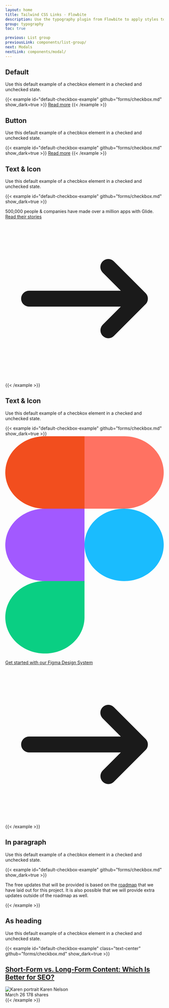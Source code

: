 ```yaml
---
layout: home
title: Tailwind CSS Links - Flowbite
description: Use the typography plugin from Flowbite to apply styles to all inline elements like headings, paragraphs, lists, and images using a single format class
group: typography
toc: true

previous: List group
previousLink: components/list-group/
next: Modals
nextLink: components/modal/
---
```


## Default

Use this default example of a checbkox element in a checked and unchecked state.

{{< example id="default-checkbox-example" github="forms/checkbox.md" show_dark=true >}}
<a href="#" class="font-medium text-blue-600 dark:text-blue-500 hover:underline">Read more</a>
{{< /example >}}

## Button

Use this default example of a checbkox element in a checked and unchecked state.

{{< example id="default-checkbox-example" github="forms/checkbox.md" show_dark=true >}}
<a href="#" class="text-white bg-blue-700 hover:bg-blue-800 focus:ring-4 focus:ring-blue-300 font-medium rounded-lg text-sm px-5 py-2.5 mr-2 mb-2 dark:bg-blue-600 dark:hover:bg-blue-700 focus:outline-none dark:focus:ring-blue-800">Read more</a>
{{< /example >}}

## Text & Icon

Use this default example of a checbkox element in a checked and unchecked state.

{{< example id="default-checkbox-example" github="forms/checkbox.md" show_dark=true >}}
<p class="text-gray-500 dark:text-gray-400">500,000 people & companies have made over a million apps with Glide. <a href="#" class="inline-flex items-center font-medium text-blue-600 dark:text-blue-500 hover:underline">
Read their stories
<svg class="ml-1 w-5 h-5" fill="currentColor" viewBox="0 0 20 20" xmlns="http://www.w3.org/2000/svg"><path fill-rule="evenodd" d="M12.293 5.293a1 1 0 011.414 0l4 4a1 1 0 010 1.414l-4 4a1 1 0 01-1.414-1.414L14.586 11H3a1 1 0 110-2h11.586l-2.293-2.293a1 1 0 010-1.414z" clip-rule="evenodd"></path></svg>
</a></p>

{{< /example >}}

## Text & Icon

Use this default example of a checbkox element in a checked and unchecked state.

{{< example id="default-checkbox-example" github="forms/checkbox.md" show_dark=true >}}
<a href="#" class="inline-flex justify-center items-center p-5 text-base font-medium text-gray-500 bg-gray-50 rounded-lg hover:text-gray-900 hover:bg-gray-100 dark:text-gray-400 dark:bg-gray-800 dark:hover:bg-gray-700 dark:hover:text-white">
    <svg class="mr-3 w-5 h-5" viewBox="0 0 22 31" fill="none" xmlns="http://www.w3.org/2000/svg"><g clip-path="url(#clip0_4151_63004)"><path d="M5.50085 30.1242C8.53625 30.1242 10.9998 27.8749 10.9998 25.1035V20.0828H5.50085C2.46546 20.0828 0.00195312 22.332 0.00195312 25.1035C0.00195312 27.8749 2.46546 30.1242 5.50085 30.1242Z" fill="#0ACF83"/><path d="M0.00195312 15.062C0.00195312 12.2905 2.46546 10.0413 5.50085 10.0413H10.9998V20.0827H5.50085C2.46546 20.0827 0.00195312 17.8334 0.00195312 15.062Z" fill="#A259FF"/><path d="M0.00195312 5.02048C0.00195312 2.24904 2.46546 -0.000244141 5.50085 -0.000244141H10.9998V10.0412H5.50085C2.46546 10.0412 0.00195312 7.79193 0.00195312 5.02048Z" fill="#F24E1E"/><path d="M11 -0.000244141H16.4989C19.5343 -0.000244141 21.9978 2.24904 21.9978 5.02048C21.9978 7.79193 19.5343 10.0412 16.4989 10.0412H11V-0.000244141Z" fill="#FF7262"/><path d="M21.9978 15.062C21.9978 17.8334 19.5343 20.0827 16.4989 20.0827C13.4635 20.0827 11 17.8334 11 15.062C11 12.2905 13.4635 10.0413 16.4989 10.0413C19.5343 10.0413 21.9978 12.2905 21.9978 15.062Z" fill="#1ABCFE"/></g><defs><clipPath id="clip0_4151_63004"><rect width="22" height="30.1244" fill="white" transform="translate(0 -0.000244141)"/></clipPath></defs></svg>                                              
    <span class="w-full">Get started with our  Figma Design System</span>
    <svg class="ml-3 w-6 h-6" fill="currentColor" viewBox="0 0 20 20" xmlns="http://www.w3.org/2000/svg"><path fill-rule="evenodd" d="M12.293 5.293a1 1 0 011.414 0l4 4a1 1 0 010 1.414l-4 4a1 1 0 01-1.414-1.414L14.586 11H3a1 1 0 110-2h11.586l-2.293-2.293a1 1 0 010-1.414z" clip-rule="evenodd"></path></svg>
</a> 
{{< /example >}}

## In paragraph

Use this default example of a checbkox element in a checked and unchecked state.

{{< example id="default-checkbox-example" github="forms/checkbox.md" show_dark=true >}}
<p class="text-gray-500 dark:text-gray-400">The free updates that will be provided is based on the <a href="#" class="font-medium text-blue-600 underline dark:text-blue-500 hover:no-underline">roadmap</a> that we have laid out for this project. It is also possible that we will provide extra updates outside of the roadmap as well.</p>
{{< /example >}}

## As heading

Use this default example of a checbkox element in a checked and unchecked state.

{{< example id="default-checkbox-example" class="text-center" github="forms/checkbox.md" show_dark=true >}}
<h2 class="my-4 text-2xl font-bold tracking-tight text-gray-900 md:text-3xl dark:text-white">
    <a href="#">Short-Form vs. Long-Form Content: Which Is Better for SEO?</a>
</h2>
<div class="flex justify-center items-center space-x-6 text-gray-500">
    <div class="flex items-center space-x-3">
        <img class="w-6 h-6 rounded-full" src="https://flowbite.s3.amazonaws.com/blocks/marketing-ui/avatars/karen-nelson.png" alt="Karen portrait">
        <span class="text-lg font-medium text-gray-900 dark:text-white">
            Karen Nelson
        </span>
    </div>
    <span>March 26</span>
    <span>178 shares</span>
</div>
{{< /example >}}
